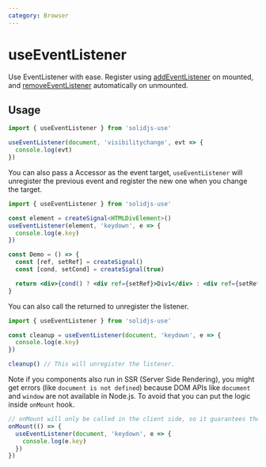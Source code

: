 ```yaml
---
category: Browser
---
```


# useEventListener

Use EventListener with ease. Register using [addEventListener](https://developer.mozilla.org/en-US/docs/Web/API/EventTarget/addEventListener) on mounted, and [removeEventListener](https://developer.mozilla.org/en-US/docs/Web/API/EventTarget/removeEventListener) automatically on unmounted.

## Usage

```js
import { useEventListener } from 'solidjs-use'

useEventListener(document, 'visibilitychange', evt => {
  console.log(evt)
})
```

You can also pass a Accessor as the event target, `useEventListener` will unregister the previous event and register the new one when you change the target.

```ts
import { useEventListener } from 'solidjs-use'

const element = createSignal<HTMLDivElement>()
useEventListener(element, 'keydown', e => {
  console.log(e.key)
})
```

```jsx
const Demo = () => {
  const [ref, setRef] = createSignal()
  const [cond, setCond] = createSignal(true)

  return <div>{cond() ? <div ref={setRef}>Div1</div> : <div ref={setRef}>Div2</div>}</div>
}
```

You can also call the returned to unregister the listener.

```ts
import { useEventListener } from 'solidjs-use'

const cleanup = useEventListener(document, 'keydown', e => {
  console.log(e.key)
})

cleanup() // This will unregister the listener.
```

Note if you components also run in SSR (Server Side Rendering), you might get errors (like `document is not defined`) because DOM APIs like `document` and `window` are not available in Node.js. To avoid that you can put the logic inside `onMount` hook.

```ts
// onMount will only be called in the client side, so it guarantees the DOM APIs are available.
onMount(() => {
  useEventListener(document, 'keydown', e => {
    console.log(e.key)
  })
})
```
